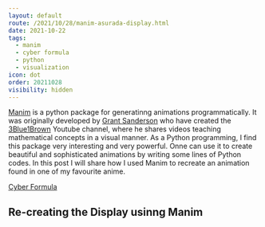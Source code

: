 ```yaml
---
layout: default
route: /2021/10/28/manim-asurada-display.html
date: 2021-10-22
tags:
  - manim
  - cyber formula
  - python
  - visualization
icon: dot
order: 20211028
visibility: hidden
---
```


[Manim](https://github.com/3b1b/manim) is a python package for generatinng animations programmatically. It was originally developed by [Grant Sanderson](https://www.youtube.com/GrantSanderson) who have created the [3Blue1Brown](https://www.youtube.com/3blue1brown) Youtube channel, where he shares videos teaching mathematical concepts in a visual manner. As a Python programming, I find this package very interesting and very powerful. Onne can use it to create beautiful and sophisticated animations by writing some lines of Python codes. In this post I will share how I used Manim to recreate an animation found in one of my favourite anime.

[Cyber Formula](https://en.wikipedia.org/wiki/Future_GPX_Cyber_Formula)


## Re-creating the Display usinng Manim


